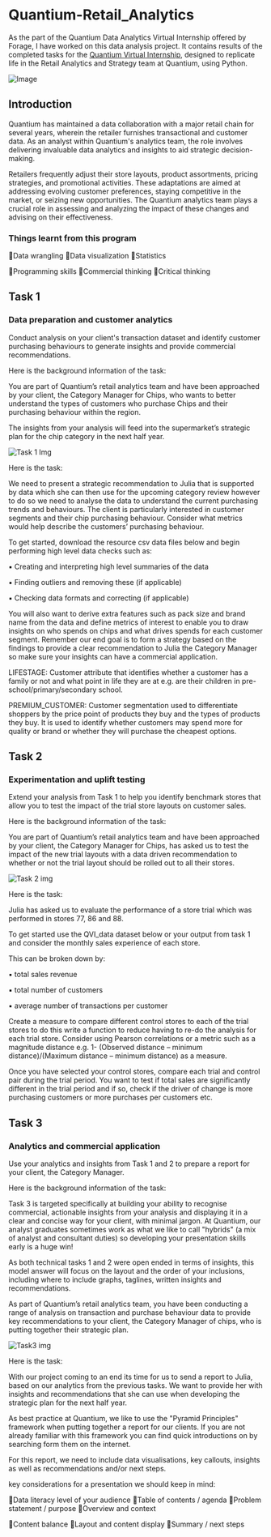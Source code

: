 # Quantium-Retail_Analytics
  As the part of the Quantium Data Analytics Virtual Internship offered by Forage, I have worked on this data analysis project. It contains results of the completed tasks for the [Quantium Virtual Internship](https://www.theforage.com/simulations/quantium/data-analytics-rqkb), designed to replicate life in the Retail Analytics and Strategy team at Quantium, using Python.

![Image](https://github.com/shraddhasangave99/Quantium-Retail_Analytics/assets/153710836/8ea552bb-3482-44a2-83d7-f1818fb29ff1)

## Introduction
  Quantium has maintained a data collaboration with a major retail chain for several years, wherein the retailer furnishes transactional and customer data. As an analyst within Quantium's analytics team, the role involves delivering invaluable data analytics and insights to aid strategic decision-making.

  Retailers frequently adjust their store layouts, product assortments, pricing strategies, and promotional activities. These adaptations are aimed at addressing evolving customer preferences, staying competitive in the market, or seizing new opportunities. The Quantium analytics team plays a crucial role in assessing and analyzing the impact of these changes and advising on their effectiveness.

### Things learnt from this program
🔸Data wrangling
🔸Data visualization
🔸Statistics

🔸Programming skills
🔸Commercial thinking
🔸Critical thinking

## Task 1

### Data preparation and customer analytics
Conduct analysis on your client's transaction dataset and identify customer purchasing behaviours to generate insights and provide commercial recommendations.

Here is the background information of the task:

You are part of Quantium’s retail analytics team and have been approached by your client, the Category Manager for Chips, who wants to better understand the types of customers who purchase Chips and their purchasing behaviour within the region.

The insights from your analysis will feed into the supermarket’s strategic plan for the chip category in the next half year.

![Task 1 Img](https://github.com/shraddhasangave99/Quantium-Retail_Analytics/assets/153710836/dd4de9ea-865e-40c5-9715-26535c6f2d00)

Here is the task:

We need to present a strategic recommendation to Julia that is supported by data which she can then use for the upcoming category review however to do so we need to analyse the data to understand the current purchasing trends and behaviours. The client is particularly interested in customer segments and their chip purchasing behaviour. Consider what metrics would help describe the customers’ purchasing behaviour.

To get started, download the resource csv data files below and begin performing high level data checks such as:

 ▪️ Creating and interpreting high level summaries of the data
 
 ▪️ Finding outliers and removing these (if applicable)
 
 ▪️ Checking data formats and correcting (if applicable)

You will also want to derive extra features such as pack size and brand name from the data and define metrics of interest to enable you to draw insights on who spends on chips and what drives spends for each customer segment. Remember our end goal is to form a strategy based on the findings to provide a clear recommendation to Julia the Category Manager so make sure your insights can have a commercial application.

LIFESTAGE: Customer attribute that identifies whether a customer has a family or not and what point in life they are at e.g. are their children in pre-school/primary/secondary school.

PREMIUM_CUSTOMER: Customer segmentation used to differentiate shoppers by the price point of products they buy and the types of products they buy. It is used to identify whether customers may spend more for quality or brand or whether they will purchase the cheapest options.

## Task 2

### Experimentation and uplift testing

Extend your analysis from Task 1 to help you identify benchmark stores that allow you to test the impact of the trial store layouts on customer sales.

Here is the background information of the task:

You are part of Quantium’s retail analytics team and have been approached by your client, the Category Manager for Chips, has asked us to test the impact of the new trial layouts with a data driven recommendation to whether or not the trial layout should be rolled out to all their stores.

![Task 2 img](https://github.com/shraddhasangave99/Quantium-Retail_Analytics/assets/153710836/915007ca-2c43-44eb-a11e-8789f3c581f3)

Here is the task:

Julia has asked us to evaluate the performance of a store trial which was performed in stores 77, 86 and 88.

To get started use the QVI_data dataset below or your output from task 1 and consider the monthly sales experience of each store.

This can be broken down by:

 ▪️ total sales revenue
 
 ▪️ total number of customers
 
 ▪️ average number of transactions per customer

Create a measure to compare different control stores to each of the trial stores to do this write a function to reduce having to re-do the analysis for each trial store. Consider using Pearson correlations or a metric such as a magnitude distance e.g. 1- (Observed distance – minimum distance)/(Maximum distance – minimum distance) as a measure.

Once you have selected your control stores, compare each trial and control pair during the trial period. You want to test if total sales are significantly different in the trial period and if so, check if the driver of change is more purchasing customers or more purchases per customers etc.

## Task 3

### Analytics and commercial application
Use your analytics and insights from Task 1 and 2 to prepare a report for your client, the Category Manager.

Here is the background information of the task:

Task 3 is targeted specifically at building your ability to recognise commercial, actionable insights from your analysis and displaying it in a clear and concise way for your client, with minimal jargon. At Quantium, our analyst graduates sometimes work as what we like to call "hybrids" (a mix of analyst and consultant duties) so developing your presentation skills early is a huge win!

As both technical tasks 1 and 2 were open ended in terms of insights, this model answer will focus on the layout and the order of your inclusions, including where to include graphs, taglines, written insights and recommendations.

As part of Quantium’s retail analytics team, you have been conducting a range of analysis on transaction and purchase behaviour data to provide key recommendations to your client, the Category Manager of chips, who is putting together their strategic plan.

![Task3 img](https://github.com/shraddhasangave99/Quantium-Retail_Analytics/assets/153710836/baa5d6ec-486b-49ef-94ca-85293b1e5bf1)

Here is the task:

With our project coming to an end its time for us to send a report to Julia, based on our analytics from the previous tasks. We want to provide her with insights and recommendations that she can use when developing the strategic plan for the next half year.

As best practice at Quantium, we like to use the "Pyramid Principles" framework when putting together a report for our clients. If you are not already familiar with this framework you can find quick introductions on by searching form them on the internet.

For this report, we need to include data visualisations, key callouts, insights as well as recommendations and/or next steps.

 key considerations for a presentation we should keep in mind:

🔸Data literacy level of your audience
🔸Table of contents / agenda
🔸Problem statement / purpose
🔸Overview and context

🔸Content balance
🔸Layout and content display
🔸Summary / next steps

